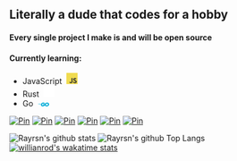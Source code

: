 ## Literally a dude that codes for a hobby
#### Every single project I make is and will be open source

#### Currently learning:
* JavaScript&nbsp; <img src=https://github.com/Rayrsn/Rayrsn/raw/main/img/js.png width=20>
* Rust&nbsp; <img src=https://github.com/Rayrsn/Rayrsn/raw/main/img/rust.png width=20>
* Go&nbsp; <img src=https://github.com/Rayrsn/Rayrsn/raw/main/img/go.png width=20>

[![Pin](https://github-readme-stats.vercel.app/api/pin/?username=Rayrsn&repo=Discord-Custom-RPC&show_owner=true&theme=synthwave)](https://github.com/Rayrsn/Discord-Custom-RPC)
[![Pin](https://github-readme-stats.vercel.app/api/pin/?username=Rayrsn&repo=Dank-Memer-Auto-Typer&show_owner=true&theme=synthwave)](https://github.com/Rayrsn/Dank-Memer-Auto-Typer)
[![Pin](https://github-readme-stats.vercel.app/api/pin/?username=Rayrsn&repo=Spotify-Ad-Killer&show_owner=true&theme=synthwave)](https://github.com/Rayrsn/Spotify-Ad-Killer)
[![Pin](https://github-readme-stats.vercel.app/api/pin/?username=Rayrsn&repo=Minecraft-Auto-Mod-Downloader&show_owner=true&theme=synthwave)](https://github.com/Rayrsn/Minecraft-Auto-Mod-Downloader)
[![Pin](https://github-readme-stats.vercel.app/api/pin/?username=Rayrsn&repo=Curseforge-Modpack-Downloader&show_owner=true&theme=synthwave)](https://github.com/Rayrsn/Curseforge-Modpack-Downloader)
[![Pin](https://github-readme-stats.vercel.app/api/pin/?username=Rayrsn&repo=mcmodloader&show_owner=true&theme=synthwave)](https://github.com/Rayrsn/mcmodloader)
<br>

![Rayrsn's github stats](https://github-readme-stats.vercel.app/api?username=Rayrsn&theme=synthwave)
![Rayrsn's github Top Langs](https://github-readme-stats.vercel.app/api/top-langs/?username=Rayrsn&langs_count=10&theme=synthwave)
[![willianrod's wakatime stats](https://github-readme-stats.vercel.app/api/wakatime?username=Rayr&theme=synthwave)](https://wakatime.com/@Rayr)
